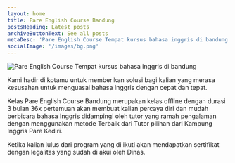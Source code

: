 ```yaml
---
layout: home
title: Pare English Course Bandung
postsHeading: Latest posts
archiveButtonText: See all posts
metaDesc: 'Pare English Course Tempat kursus bahasa inggris di bandung.'
socialImage: '/images/bg.png'
---
```


![Pare English Course Tempat kursus bahasa inggris di bandung](/images/bg.png "Pare English Course.")


Kami hadir di kotamu untuk memberikan solusi bagi kalian yang merasa kesusahan untuk menguasai bahasa Inggris dengan cepat dan tepat.

Kelas Pare English Course Bandung merupakan kelas offline dengan durasi 3 bulan 36x pertemuan akan membuat kalian percaya diri dan mudah berbicara bahasa Inggris didampingi oleh tutor yang ramah pengalaman dengan menggunakan metode Terbaik dari Tutor pilihan dari Kampung Inggris Pare Kediri.

Ketika kalian lulus dari program yang di ikuti akan mendapatkan sertifikat dengan legalitas yang sudah di akui oleh Dinas.